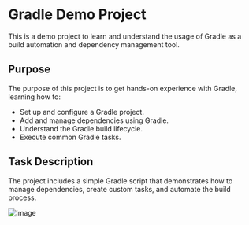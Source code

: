 # Gradle Demo Project
This is a demo project to learn and understand the usage of Gradle as a build automation and dependency management tool.

## Purpose
The purpose of this project is to get hands-on experience with Gradle, learning how to:
- Set up and configure a Gradle project.
- Add and manage dependencies using Gradle.
- Understand the Gradle build lifecycle.
- Execute common Gradle tasks.

## Task Description
The project includes a simple Gradle script that demonstrates how to manage dependencies, create custom tasks, and automate the build process.

![image](https://github.com/user-attachments/assets/82f6b92f-2ba0-4530-ae12-87ed2b52b0e0)

